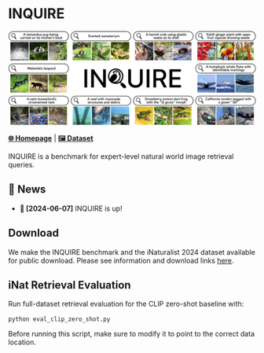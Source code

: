 # INQUIRE

![INQUIRE teaser figure](assets/teaser.jpg)

[**🌐 Homepage**](https://inquire-benchmark.github.io/) | [**🖼️ Dataset**](#) 

INQUIRE is a benchmark for expert-level natural world image retrieval queries.


## 🔔 News
- **🚀 [2024-06-07]** INQUIRE is up! 

## Download

We make the INQUIRE benchmark and the iNaturalist 2024 dataset available for public download. Please see information and download links [here](data/README.md).

## iNat Retrieval Evaluation

Run full-dataset retrieval evaluation for the CLIP zero-shot baseline with:

```
python eval_clip_zero_shot.py
```

Before running this script, make sure to modify it to point to the correct data location.
